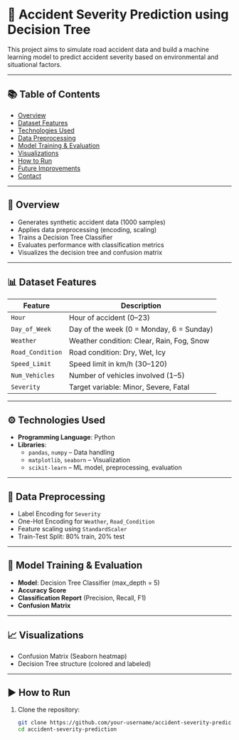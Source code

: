 # 🚗 Accident Severity Prediction using Decision Tree

This project aims to simulate road accident data and build a machine learning model to predict accident severity based on environmental and situational factors.

---

## 📚 Table of Contents

- [Overview](#overview)
- [Dataset Features](#dataset-features)
- [Technologies Used](#technologies-used)
- [Data Preprocessing](#data-preprocessing)
- [Model Training & Evaluation](#model-training--evaluation)
- [Visualizations](#visualizations)
- [How to Run](#how-to-run)
- [Future Improvements](#future-improvements)
- [Contact](#contact)

---

## 🧾 Overview

- Generates synthetic accident data (1000 samples)
- Applies data preprocessing (encoding, scaling)
- Trains a Decision Tree Classifier
- Evaluates performance with classification metrics
- Visualizes the decision tree and confusion matrix

---

## 📊 Dataset Features

| Feature           | Description                                        |
|------------------|----------------------------------------------------|
| `Hour`            | Hour of accident (0–23)                           |
| `Day_of_Week`     | Day of the week (0 = Monday, 6 = Sunday)          |
| `Weather`         | Weather condition: Clear, Rain, Fog, Snow         |
| `Road_Condition`  | Road condition: Dry, Wet, Icy                     |
| `Speed_Limit`     | Speed limit in km/h (30–120)                      |
| `Num_Vehicles`    | Number of vehicles involved (1–5)                 |
| `Severity`        | Target variable: Minor, Severe, Fatal             |

---

## ⚙️ Technologies Used

- **Programming Language**: Python  
- **Libraries**:
  - `pandas`, `numpy` – Data handling
  - `matplotlib`, `seaborn` – Visualization
  - `scikit-learn` – ML model, preprocessing, evaluation

---

## 🧹 Data Preprocessing

- Label Encoding for `Severity`
- One-Hot Encoding for `Weather`, `Road_Condition`
- Feature scaling using `StandardScaler`
- Train-Test Split: 80% train, 20% test

---

## 🤖 Model Training & Evaluation

- **Model**: Decision Tree Classifier (max_depth = 5)
- **Accuracy Score**
- **Classification Report** (Precision, Recall, F1)
- **Confusion Matrix**

---

## 📈 Visualizations

- Confusion Matrix (Seaborn heatmap)
- Decision Tree structure (colored and labeled)

---

## ▶️ How to Run

1. Clone the repository:
   ```bash
   git clone https://github.com/your-username/accident-severity-prediction.git
   cd accident-severity-prediction
